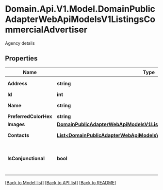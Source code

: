 # Domain.Api.V1.Model.DomainPublicAdapterWebApiModelsV1ListingsCommercialAdvertiser
Agency details
## Properties

Name | Type | Description | Notes
------------ | ------------- | ------------- | -------------
**Address** | **string** | agency address | [optional] 
**Id** | **int** | Agency ID | [optional] 
**Name** | **string** | Agency Name | [optional] 
**PreferredColorHex** | **string** | Agency color | [optional] 
**Images** | [**DomainPublicAdapterWebApiModelsV1ListingsCommercialAdvertiserImages**](DomainPublicAdapterWebApiModelsV1ListingsCommercialAdvertiserImages.md) |  | [optional] 
**Contacts** | [**List&lt;DomainPublicAdapterWebApiModelsV1ListingsCommercialContact&gt;**](DomainPublicAdapterWebApiModelsV1ListingsCommercialContact.md) | Agency contacts | [optional] 
**IsConjunctional** | **bool** | Checks whether advertiser is conjunctional or not | [optional] 

[[Back to Model list]](../README.md#documentation-for-models) [[Back to API list]](../README.md#documentation-for-api-endpoints) [[Back to README]](../README.md)

